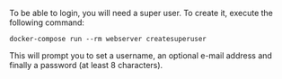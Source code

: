 To be able to login, you will need a super user. To create it, execute the following command:

```shell
docker-compose run --rm webserver createsuperuser
```
This will prompt you to set a username, an optional e-mail address and finally a password (at least 8 characters).